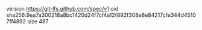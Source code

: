 version https://git-lfs.github.com/spec/v1
oid sha256:9ea7a300218a8bc1420d24f7cf4a12f892f308e8e84217cfe344d45107ff4892
size 487
